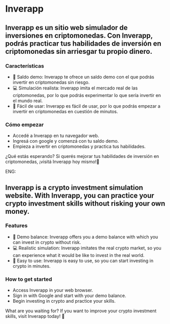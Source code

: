 # Inverapp
## Inverapp es un sitio web simulador de inversiones en criptomonedas. Con Inverapp, podrás practicar tus habilidades de inversión en criptomonedas sin arriesgar tu propio dinero.

### Características
- 💸 Saldo demo: Inverapp te ofrece un saldo demo con el que podrás invertir en criptomonedas sin riesgo.
- 💻 Simulación realista: Inverapp imita el mercado real de las criptomonedas, por lo que podrás experimentar lo que sería invertir en el mundo real.
- 🙌 Fácil de usar: Inverapp es fácil de usar, por lo que podrás empezar a invertir en criptomonedas en cuestión de minutos.

### Cómo empezar
- Accedé a Inverapp en tu navegador web.
- Ingresá con google y comenzá con tu saldo demo.
- Empieza a invertir en criptomonedas y practica tus habilidades.

¿Qué estás esperando? Si querés mejorar tus habilidades de inversión en criptomonedas, ¡visitá Inverapp hoy mismo!🚀

ENG:

## Inverapp is a crypto investment simulation website. With Inverapp, you can practice your crypto investment skills without risking your own money.

### Features
- 💸 Demo balance: Inverapp offers you a demo balance with which you can invest in crypto without risk.
- 💻 Realistic simulation: Inverapp imitates the real crypto market, so you can experience what it would be like to invest in the real world.
- 🙌 Easy to use: Inverapp is easy to use, so you can start investing in crypto in minutes.

### How to get started
- Access Inverapp in your web browser.
- Sign in with Google and start with your demo balance.
- Begin investing in crypto and practice your skills.

What are you waiting for? If you want to improve your crypto investment skills, visit Inverapp today! 🚀
